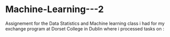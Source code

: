 # Machine-Learning---2
Assignement for the Data Statistics and Machine learning class i had for my exchange program at Dorset College in Dublin where i processed tasks on : 
